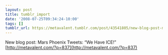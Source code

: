 ```yaml
---
layout: post
title: tumblr_import
date: '2008-07-25T09:34:24-10:00'
tags: []
tumblr_url: https://metavalent.tumblr.com/post/43541805/new-blog-post-mars-phoenix-tweets-we-have-ice
---
```

New blog post: Mars Phoenix Tweets: “We Have ICE!” [http://metavalent.com/?p=837](http://metavalent.com/?p=837)


